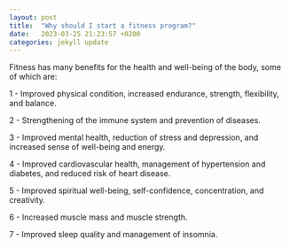 ```yaml
---
layout: post
title:  "Why should I start a fitness program?"
date:   2023-03-25 21:23:57 +0200
categories: jekyll update
---
```

Fitness has many benefits for the health and well-being of the body, some of which are:

1 - Improved physical condition, increased endurance, strength, flexibility, and balance.

2 - Strengthening of the immune system and prevention of diseases.

3 - Improved mental health, reduction of stress and depression, and increased sense of well-being and energy.

4 - Improved cardiovascular health, management of hypertension and diabetes, and reduced risk of heart disease.

5 - Improved spiritual well-being, self-confidence, concentration, and creativity.

6 - Increased muscle mass and muscle strength.

7 - Improved sleep quality and management of insomnia.

[jekyll-docs]: https://jekyllrb.com/docs/home
[jekyll-gh]:   https://github.com/jekyll/jekyll
[jekyll-talk]: https://talk.jekyllrb.com/
